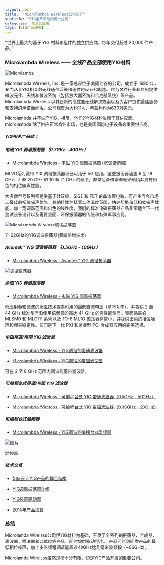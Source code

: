 ```yaml
---
layout: post
title:  "Microlambda Wireless公司简介"
subtitle: "YIG全产品线的商业公司"
categories: 商业化应用
tags: [YIG产业研究]
---
```



“世界上最大的基于 YIG 材料和组件的独立供应商，每年交付超过 20,000 件产品。”

### Microlambda Wireless —— 全线产品全部使用YIG材料

![Microlamba]("https://cdn.businessyab.com/assets/uploads/cb11b5bd07c6fecd0f5034457ea1b9d8_-united-states-california-alameda-county-fremont-baylands-landing-parkway-46515-micro-lambda-wireless-inc-510-770-9221.jpg")


Microlambda Wireless, Inc. 是一家总部位于美国硅谷的公司，成立于 1990 年，专门从事YIG相关的无线通信系统和组件的设计和制造。它为各种行业和应用提供微波元件、天线和微波系统（包括放大器系统和合成器系统）等产品。 Microlambda Wireless 以其创新的高性能无线解决方案以及为客户提供最佳服务和支持的承诺而闻名。公司规模为大约11人，年盈利约为630万美元。

Microlambda 并不生产YIG，相反，他们的YIG材料依赖于其供应商。microlambda 除了供应正常商业市场，也是美国国防电子设备的重要供应商。

##### YIG相关产品线： 

##### 电磁 YIG 调谐振荡器 （0.7GHz - 40GHz）

* [Microlambda Wireless - 电磁 YIG 调谐振荡器 (宽调谐范围)](https://www.microlambdawireless.com/components/wide-tuning-range-oscillators/)

MLVG系列宽带 YIG 调谐振荡器现已可用于 5G 应用。这些振荡器涵盖 6 至 18 GHz、8 至 20 GHz 和 10 至 21 GHz 的频段，非常适合倍增至毫米频段并具有出色的相位噪声性能。

大多数型号系列都提供基于硅双极、SiGE 和 FET 的晶体管电路，可产生当今市场上最佳的相位噪声性能。其他特性包括宽工作温度范围、快速切换和低相位噪声性能。加上宽调谐范围和出色的线性度，我们的标准电磁振荡器产品非常适合下一代测试设备设计以及需要坚固、环保振荡器的传统和特殊军事应用。   


![Microlambda Wireless调谐振荡器](https://www.electronicsurplus.it/open2b/var/products/59/87/0-16dda190-800-Yig-tuned-oscillator-Micro-Lambda-MLOB-1162-11-62Ghz.jpg)

11-62GHz的YIG调谐振荡器(频率倍增技术)

##### Avantek™ YIG 调谐振荡器 （0.5GHz - 40GHz）

* [Microlambda Wireless - Avantek™ YIG 调谐振荡器](https://www.microlambdawireless.com/avantek/legacy-products/)

![调谐振荡器](https://img.mwrf.com/files/base/ebm/mwrf/image/2019/03/mwrf_1702_43cfig1_0.png?auto=format,compress&fit=fill&fill=blur&w=1200&h=630)


##### 永磁 YIG 调谐振荡器

* [Microlambda Wireless - 永磁 YIG 调谐振荡器](https://www.microlambdawireless.com/components/oscillators/)

低压射频和微波的永磁技术提供可用的最低直流电压（基本功率），并提供 2 至 44 GHz 标准型号和使用倍频器的高达 44 GHz 的高性能型号。表面贴装的 MLSMO 和 MLOTF 系列以及 TO-8  MLTO 振荡器非常小，并提供出色的相位噪声和频率稳定性。它们是下一代 PXI 和紧凑型 PCI 合成器应用的完美选择。

#####  电磁带通/带阻 YIG 滤波器

* [Microlambda Wireless - YIG调谐的带通滤波器](https://www.microlambdawireless.com/components/band-pass-filters/)

* [Microlambda Wireless - YIG调谐的带阻滤波器](https://www.microlambdawireless.com/components/band-reject-filters/)

可在 2 至 8 GHz 范围内调谐的宽带滤波器。

#####  可编程台式带通/带阻 YIG 滤波器 

* [Microlambda Wireless - 可编程台式 YIG 带通滤波器（0.5GHz - 50GHz）](https://www.microlambdawireless.com/test-instruments/benchtop-rfmicrowave-band-pass-yig-filters-mlbfp/)

* [Microlambda Wireless - 可编程台式 YIG 带阻滤波器（0.35GHz - 20GHz）](https://www.microlambdawireless.com/test-instruments/benchtop-rfmicrowave-band-reject-yig-notch-filters-mlbfr/)

#####  可编程台式混频器

* [Microlambda Wireless - YIG调谐的编程台式混频器](https://www.microlambdawireless.com/test-instruments/benchtop-rfmicrowave-yig-synthesizers/)

![图片](https://www.microlambdawireless.com/images/updates/MLW_Freq_Synth.jpg)

混频器

##### 技术文档


* [如何设计YIG产品的耦合结构](https://www.microlambdawireless.com/resources/ytfdefinitions2.pdf) 

* [YIG调谐振荡器介绍](https://www.microlambdawireless.com/resources/ytodefinitions2.pdf) 

* [YIG装置驱动器](https://www.microlambdawireless.com/uploads/pdfs/Remote%20Serial%20Electromagnetic%20Series.pdf) 

* [2014年产品海报](https://www.aspen-electronics.com/uploads/3/7/1/2/37123419/yig-oscillator.pdf)


### 总结

Microlamda Wireless公司伊YIG材料为基础，开发了全系列的振荡器、合成器、滤波器、乘法器和台式仪等产品。同时提供驱动程序。
产品可达到同类产品的最低相位噪声，加上多倍频程调谐能超过40GHz达到毫米波频段（~66GHz）。

Microlamda Wireless虽然规模十分有限，却是YIG产品开发的重要公司。